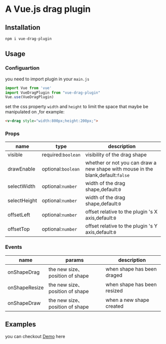 # A Vue.js drag plugin
## Installation
`npm i vue-drag-plugin`
## Usage
### Configuartion
you need to import plugin in your `main.js`

```javascript
import Vue from 'vue'
import VueDragPlugin from "vue-drag-plugin"
Vue.use(VueDragPlugin)
```
set the css property `width` and `height` to limit the space that maybe be manipulated on ,for example:
```html
<v-drag style="width:800px;height:200px;">
```
### Props
|  name   | type  | description  |
|  ----  | ----  | ----  |
| visible  | required:`boolean` | visibility of the drag shape |
| drawEnable  | optional:`boolean` | whether or not you can draw a new shape with mouse in the blank,default:`false` |
| selectWidth  | optional:`number` | width of the drag shape,default:`0` |
| selectHeight  | optional:`number` | width of the drag shape,default:`0` |
| offsetLeft  | optional:`number` | offset relative to the plugin 's X axis,default:`0`  |
| offsetTop  |  optional:`number` | offset relative to the plugin 's Y axis,default:`0`  |
### Events
|  name   | params  | description  |
|  ----  | ----  | ----  |
| onShapeDrag  | the new size、position of shape | when shape has been draged |
| onShapeResize  | the new size、position of shape | when shape has been resized |
| onShapeDraw  | the new size、position of shape | when a new shape created |
## Examples
you can checkout [Demo](https://anderlaw.github.io/v-drag/example/index.html) here
